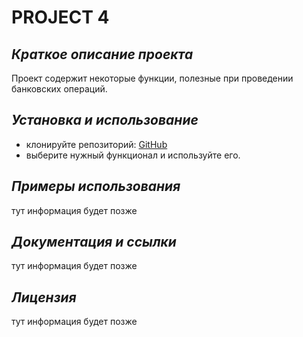 # PROJECT 4

## *Краткое описание проекта*
Проект содержит некоторые функции, полезные при проведении банковских операций.
## *Установка и использование*
+ клонируйте репозиторий: [GitHub](https://github.com/Kristina-Maximova/project4.git)
+ выберите нужный функционал и используйте его.

## *Примеры использования*
тут информация будет позже
## *Документация и ссылки*
тут информация будет позже
## *Лицензия*
тут информация будет позже